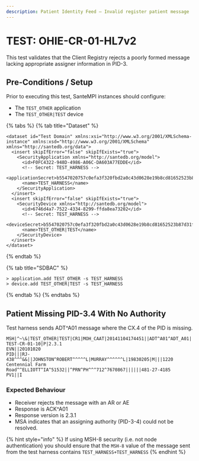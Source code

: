 ```yaml
---
description: Patient Identity Feed – Invalid register patient message
---
```


# TEST: OHIE-CR-01-HL7v2

This test validates that the Client Registry rejects a poorly formed message lacking appropriate assigner information in PID-3. 

## Pre-Conditions / Setup

Prior to executing this test, SanteMPI instances should configure: 

* The `TEST_OTHER` application
* The `TEST_OTHER|TEST` device

{% tabs %}
{% tab title="Dataset" %}
```markup
<dataset id="Test Domain" xmlns:xsi="http://www.w3.org/2001/XMLSchema-instance" xmlns:xsd="http://www.w3.org/2001/XMLSchema" xmlns="http://santedb.org/data">
  <insert skipIfError="false" skipIfExists="true">
    <SecurityApplication xmlns="http://santedb.org/model">
      <id>F0FC4322-948D-4986-A06C-DA603A77EDDE</id>
      <!-- Secret: TEST_HARNESS -->
      <applicationSecret>b5547020757c0efa3f320fbd2a0c43d0628e19b8cd81652523b87d31fc54f5ec</applicationSecret>
      <name>TEST_HARNESS</name>
    </SecurityApplication>
  </insert>
  <insert skipIfError="false" skipIfExists="true">
    <SecurityDevice xmlns="http://santedb.org/model">
      <id>6746d4a7-7522-4334-8299-ffda8ea73202</id>
      <!-- Secret: TEST_HARNESS -->
      <deviceSecret>b5547020757c0efa3f320fbd2a0c43d0628e19b8cd81652523b87d31fc54f5ec</deviceSecret>
      <name>TEST_OTHER|TEST</name>
    </SecurityDevice>
  </insert>
</dataset>
```
{% endtab %}

{% tab title="SDBAC" %}
```text
> application.add TEST_OTHER -s TEST_HARNESS
> device.add TEST_OTHER|TEST -s TEST_HARNESS
```
{% endtab %}
{% endtabs %}



## Patient Missing PID-3.4 With No Authority

Test harness sends ADT^A01 message where the CX.4 of the PID is missing.

```text
MSH|^~\&|TEST_OTHER|TEST|CR1|MOH_CAAT|20141104174451||ADT^A01^ADT_A01| TEST-CR-01-10|P|2.3.1
EVN||20101020
PID|||RJ-438^^^&&||JOHNSTON^ROBERT^^^^^L|MURRAY^^^^^^L|19830205|M|||1220 Centennial Farm Road^^ELLIOTT^IA^51532||^PRN^PH^^^712^7670867||||||481-27-4185
PV1||I
```

### Expected Behaviour

* Receiver rejects the message with an AR or AE
* Response is ACK^A01
* Response version is 2.3.1
* MSA indicates that an assigning authority \(PID-3-4\) could not be resolved.

{% hint style="info" %}
If using MSH-8 security \(i.e. not node authentication\) you should ensure that the `MSH-8` value of the message sent from the test harness contains `TEST_HARNESS+TEST_HARNESS`
{% endhint %}



